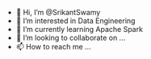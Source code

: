 - 👋 Hi, I’m @SrikantSwamy
- 👀 I’m interested in Data Engineering
- 🌱 I’m currently learning Apache Spark
- 💞️ I’m looking to collaborate on ...
- 📫 How to reach me ...

<!---
SrikantSwamy/SrikantSwamy is a ✨ special ✨ repository because its `README.md` (this file) appears on your GitHub profile.
You can click the Preview link to take a look at your changes.
--->
